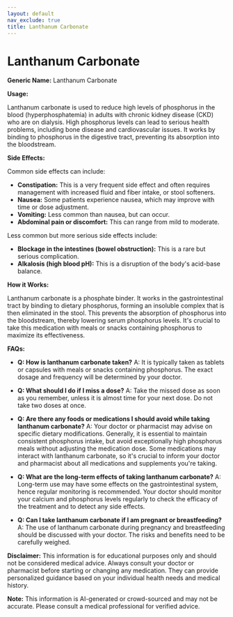 ```yaml
---
layout: default
nav_exclude: true
title: Lanthanum Carbonate
---
```


# Lanthanum Carbonate

**Generic Name:** Lanthanum Carbonate

**Usage:**

Lanthanum carbonate is used to reduce high levels of phosphorus in the blood (hyperphosphatemia) in adults with chronic kidney disease (CKD) who are on dialysis.  High phosphorus levels can lead to serious health problems, including bone disease and cardiovascular issues.  It works by binding to phosphorus in the digestive tract, preventing its absorption into the bloodstream.

**Side Effects:**

Common side effects can include:

* **Constipation:** This is a very frequent side effect and often requires management with increased fluid and fiber intake, or stool softeners.
* **Nausea:**  Some patients experience nausea, which may improve with time or dose adjustment.
* **Vomiting:** Less common than nausea, but can occur.
* **Abdominal pain or discomfort:**  This can range from mild to moderate.

Less common but more serious side effects include:

* **Blockage in the intestines (bowel obstruction):** This is a rare but serious complication.
* **Alkalosis (high blood pH):** This is a disruption of the body's acid-base balance.


**How it Works:**

Lanthanum carbonate is a phosphate binder.  It works in the gastrointestinal tract by binding to dietary phosphorus, forming an insoluble complex that is then eliminated in the stool.  This prevents the absorption of phosphorus into the bloodstream, thereby lowering serum phosphorus levels.  It's crucial to take this medication with meals or snacks containing phosphorus to maximize its effectiveness.

**FAQs:**

* **Q: How is lanthanum carbonate taken?**  A: It is typically taken as tablets or capsules with meals or snacks containing phosphorus.  The exact dosage and frequency will be determined by your doctor.

* **Q: What should I do if I miss a dose?** A: Take the missed dose as soon as you remember, unless it is almost time for your next dose. Do not take two doses at once.

* **Q:  Are there any foods or medications I should avoid while taking lanthanum carbonate?** A:  Your doctor or pharmacist may advise on specific dietary modifications. Generally, it is essential to maintain consistent phosphorus intake, but avoid exceptionally high phosphorus meals without adjusting the medication dose.  Some medications may interact with lanthanum carbonate, so it's crucial to inform your doctor and pharmacist about all medications and supplements you're taking.

* **Q: What are the long-term effects of taking lanthanum carbonate?** A: Long-term use may have some effects on the gastrointestinal system, hence regular monitoring is recommended. Your doctor should monitor your calcium and phosphorus levels regularly to check the efficacy of the treatment and to detect any side effects.

* **Q: Can I take lanthanum carbonate if I am pregnant or breastfeeding?** A: The use of lanthanum carbonate during pregnancy and breastfeeding should be discussed with your doctor. The risks and benefits need to be carefully weighed.


**Disclaimer:** This information is for educational purposes only and should not be considered medical advice.  Always consult your doctor or pharmacist before starting or changing any medication.  They can provide personalized guidance based on your individual health needs and medical history.


**Note:** This information is AI-generated or crowd-sourced and may not be accurate. Please consult a medical professional for verified advice.